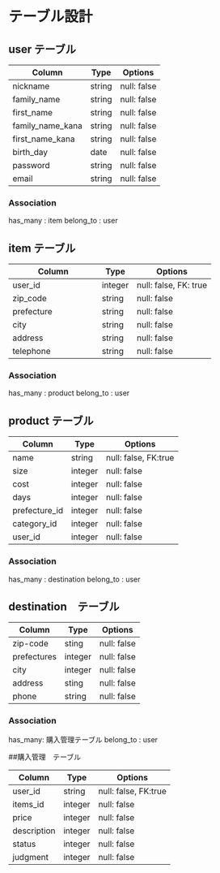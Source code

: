 # テーブル設計

## user テーブル

| Column                    |Type    | Options     |
| --------                  | ------ | ----------- |
| nickname                  | string | null: false |
| family_name               | string | null: false |
| first_name                | string | null: false |
| family_name_kana          | string | null: false |
| first_name_kana           | string | null: false |
| birth_day                 | date   | null: false |
| password                  | string | null: false |
| email                     | string | null: false |


### Association

has_many : item
belong_to : user

## item テーブル

| Column 　　　　　　 |Type        | Options               |
| ------------------|------------|---------------------- |
| user_id           | integer    | null: false, FK: true |
| zip_code          | string     | null: false           |
| prefecture        | string     | null: false           |
| city              | string     | null: false           |
| address           | string     | null: false           |
| telephone         | string     | null: false           |


### Association

has_many : product
belong_to : user

## product テーブル

| Column         | Type       | Options                        |
| -------        | ---------- | ------------------------------ |
| name           | string     | null: false, FK:true           |
| size           | integer    | null: false                    |
| cost           | integer    | null: false                    |
| days           | integer    | null: false                    |
| prefecture_id  | integer    | null: false                    |
| category_id    | integer    | null: false                    |
| user_id        | integer    | null: false                    |


### Association

has_many : destination
belong_to : user

## destination　テーブル

| Column         | Type       | Options                        |
| -------        | ---------- | ------------------------------ |
| zip-code       | sting      | null: false                    |
| prefectures    | integer    | null: false                    |
| city           | integer    | null: false                    |
| address        | sting      | null: false                    |
| phone          | string     | null: false                    |

### Association

has_many: 購入管理テーブル
belong_to : user

##購入管理　テーブル

| Column         | Type       | Options                        |
| -------        | ---------- | ------------------------------ |
| user_id        | string     | null: false, FK:true           |
| items_id       | integer    | null: false                    |
| price          | integer    | null: false                    |
| description    | integer    | null: false                    |
| status         | integer    | null: false                    |
| judgment       | integer    | null: false                    |

